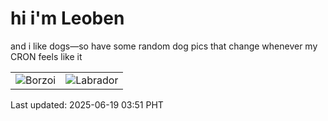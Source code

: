 # hi i'm Leoben

and i like dogs—so have some random dog pics that change whenever my CRON feels like it

|  |  |
|--------|----------|
| ![Borzoi](https://random-dog-vercel.vercel.app/api/random-borzoi?v=1750276283) | ![Labrador](https://random-dog-vercel.vercel.app/api/random-labrador?v=1750276283) |

Last updated: 2025-06-19 03:51 PHT
